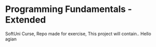 #  Programming Fundamentals - Extended
SoftUni Curse,
Repo made for exercise,
This project will contain..
Hello agian
